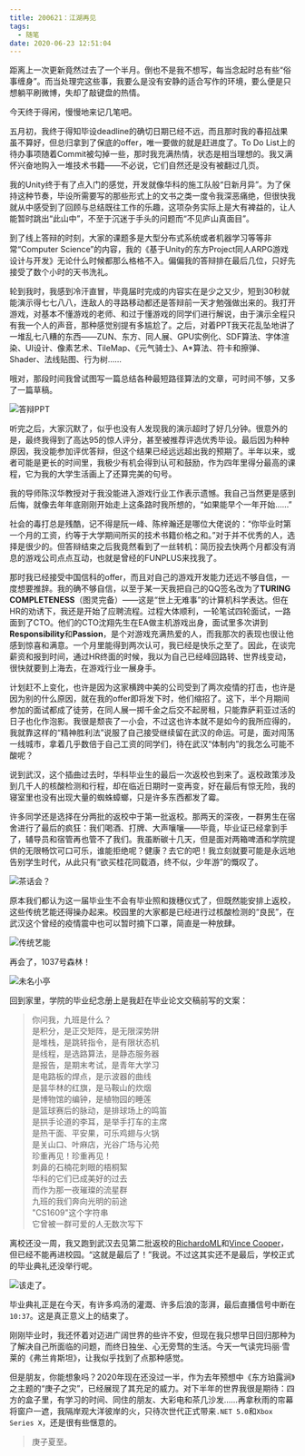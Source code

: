 ```yaml
---
title: 200621：江湖再见
tags:
  - 随笔
date: 2020-06-23 12:51:04
---
```


距离上一次更新竟然过去了一个半月。倒也不是我不想写，每当念起时总有些“俗事缠身”。而当处理完这些事，我要么是没有安静的适合写作的环境，要么便是只想躺平刷微博，失却了敲键盘的热情。

今天终于得闲，慢慢地来记几笔吧。

五月初，我终于得知毕设deadline的确切日期已经不远，而且那时我的春招战果虽不算好，但总归拿到了保底的offer，唯一要做的就是赶进度了。To Do List上的待办事项随着Commit被勾掉一些，那时我充满热情，状态是相当理想的。我又满怀兴奋地购入一堆技术书籍——不必说，它们自然还是没有被翻过几页。

我的Unity终于有了点入门的感觉，开发就像华科的施工队般“日新月异”。为了保持这种节奏，毕设所需要写的那些形式上的文书之类一度令我深恶痛绝，但很快我就从中感受到了回顾与总结既往工作的乐趣，这项杂务实际上是大有裨益的，让人能暂时跳出“此山中”，不至于沉迷于手头的问题而“不见庐山真面目”。

到了线上答辩的时刻，大家的课题多是大型分布式系统或者机器学习等等非常“Computer Science”的内容，我的《基于Unity的东方Project同人ARPG游戏设计与开发》无论什么时候都那么格格不入。偏偏我的答辩排在最后几位，只好先接受了数个小时的天书洗礼。

<!--more-->

轮到我时，我感到冷汗直冒，毕竟届时完成的内容实在是少之又少，短到30秒就能演示得七七八八，连敌人的寻路移动都还是答辩前一天才勉强做出来的。我打开游戏，对基本不懂游戏的老师、和过于懂游戏的同学们进行解说，由于演示全程只有我一个人的声音，那种感觉别提有多尴尬了。之后，对着PPT我天花乱坠地讲了一堆乱七八糟的东西——ZUN、东方、同人展、GPU实例化、SDF算法、字体渲染、UI设计、像素艺术、TileMap、《元气骑士》、A*算法、符卡和擦弹、Shader、法线贴图、行为树……

哦对，那段时间我曾试图写一篇总结各种最短路径算法的文章，可时间不够，又多了一篇草稿。

![答辩PPT](https://i.loli.net/2020/06/22/z51u3qRUyGEcniD.jpg)

听完之后，大家沉默了，似乎也没有人发现我的演示超时了好几分钟。很意外的是，最终我得到了高达95的惊人评分，甚至被推荐评选优秀毕设。最后因为种种原因，我没能参加评优答辩，但这个结果已经远远超出我的预期了。半年以来，或者可能是更长的时间里，我极少有机会得到认可和鼓励，作为四年里得分最高的课程，它为我的大学生活画上了还算完美的句号。

我的导师陈汉华教授对于我没能进入游戏行业工作表示遗憾。我自己当然更是感到后悔，就像去年年底刚刚开始走上这条路时我所想的，“如果能早个一年开始……”

社会的毒打总是残酷，记不得是阮一峰、陈梓瀚还是哪位大佬说的：“你毕业时第一个月的工资，约等于大学期间所买的技术书籍价格之和。”对于并不优秀的人，选择是很少的。但答辩结束之后我竟然看到了一丝转机：简历投去快两个月都没有消息的游戏公司点点互动，也就是曾经的FUNPLUS来找我了。

那时我已经接受中国信科的offer，而且对自己的游戏开发能力还远不够自信，一度想要推辞。我的确不够自信，以至于某一天我把自己的QQ签名改为了**TURING COMPLETENESS**（图灵完备）——这是“世上无难事”的计算机科学表达。但在HR的劝诱下，我还是开始了应聘流程。过程大体顺利，一轮笔试四轮面试，一路面到了CTO。他们的CTO沈翔先生在EA做主机游戏出身，面试里多次讲到**Responsibility**和**Passion**，是个对游戏充满热爱的人，而我那次的表现也很让他感到惊喜和满意。一个月里能得到两次认可，我已经是快乐之至了。因此，在谈完薪资和报到时间，通过HR终面的时候，我以为自己已经峰回路转、世界线变动，很快就要到上海去，在游戏行业一展身手。

计划赶不上变化，也许是因为这家横跨中美的公司受到了两次疫情的打击，也许是因为别的什么原因，就在我的offer即将发下时，他们缩招了。这下，半个月期间参加的面试都成了徒劳，在同人展一掷千金之后交不起房租，只能靠萨莉亚过活的日子也化作泡影。我很是颓丧了一小会，不过这也许本就不是如今的我所应得的，我就靠这样的“精神胜利法”说服了自己接受继续留在武汉的命运。可是，面对闯荡一线城市，拿着几乎数倍于自己工资的同学们，待在武汉“体制内”的我怎么可能不酸呢？

说到武汉，这个插曲过去时，华科毕业生的最后一次返校也到来了。返校政策涉及到几千人的核酸检测和行程，却在临近日期时一变再变，好在最后有惊无险，我的寝室里也没有出现大量的蜘蛛蟑螂，只是许多东西都发了霉。

许多同学还是选择在分两批的返校中于第一批返校。那两天的深夜，一群男生在宿舍进行了最后的疯狂：我们喝酒、打牌、大声嚷嚷——毕竟，毕业证已经拿到手了，辅导员和宿管再也管不了我们。我虽断碳十几天，但是面对两箱啤酒和学院提供的无限畅饮可口可乐，谁能拒绝呢？健康？去它的吧！我立刻就要可能是永远地告别学生时代，从此只有“欲买桂花同载酒，终不似，少年游”的慨叹了。

![茶话会？](https://i.loli.net/2020/06/23/KWIXwNuL8Q9vamc.jpg)

原本我们都认为这一届毕业生不会有毕业照和拨穗仪式了，但既然能安排上返校，这些传统艺能还得操办起来。校园里的大家都是已经进行过核酸检测的“良民”，在武汉这个曾经的疫情震中也可以暂时摘下口罩，简直是一种放肆。

![传统艺能](https://i.loli.net/2020/06/23/VzX7ZjvGLxIUWRm.jpg)

再会了，1037号森林！

![未名小亭](https://i.loli.net/2020/06/23/FZaD8O2Wz5seBkp.jpg)

回到家里，学院的毕业纪念册上是我赶在毕业论文交稿前写的文案：

> 你问我，九班是什么？  
> 是积分，是正交矩阵，是无限深势阱  
> 是堆栈，是跳转指令，是有限状态机  
> 是线程，是选路算法，是静态服务器  
> 是报告，是期末考试，是青年大学习  
> 是电路板的焊点，是示波器的曲线    
> 是昙华林的红旗，是马鞍山的炊烟    
> 是博物馆的编钟，是植物园的睡莲    
> 是篮球赛后的脉动，是排球场上的鸣笛    
> 是拱手论道的李耳，是举手打车的主席    
> 是热干面、平安果，可乐鸡翅与火锅  
> 是关山口、叶麻店，光谷广场与沁苑  
> 珍重再见！珍重再见！  
> 刺鼻的石楠花刺眼的梧桐絮  
> 华科的它们已成美好的过去  
> 而作为那一夜璀璨的流星群  
> 九班的我们奔向光明的前途  
> "CS1609"这个字符串    
> 它曾被一群可爱的人无数次写下  

离校还没一周，我又跑到武汉去见第二批返校的[RichardoML](https://github.com/richardoml)和[Vince Cooper](https://github.com/vincecooper)，但已经不能再进校园。“这就是最后了！”我说。不过这其实还不是最后，学校正式的毕业典礼还没举行呢。

![该走了。](https://i.loli.net/2020/06/23/EaYtmJdQZ9w8TOU.jpg)

毕业典礼正是在今天，有许多鸡汤的灌溉、许多后浪的澎湃，最后直播信号中断在`10:37`。这是真正意义上的结束了。

刚刚毕业时，我还怀着对迈进广阔世界的些许不安，但现在我只想早日回归那种为了解决自己所面临的问题，而终日独坐、心无旁骛的生活。今天一气读完玛丽·雪莱的《弗兰肯斯坦》，让我似乎找到了点那种感觉。

但是朋友，你能想象吗？2020年现在还没过一半，作为去年预想中《东方珀露涧》之主题的“庚子之灾”，已经展现了其充足的威力。对下半年的世界我很是期待：四方的盒子里，有学习的时间、同住的朋友、大彩电和茶几沙发……再拿秋雨的帘幕将窗户一遮，我隔岸观大洋彼岸的火，只待次世代正式带来`.NET 5.0`和`Xbox Series X`，还是很有些惬意的。

> 庚子夏至。